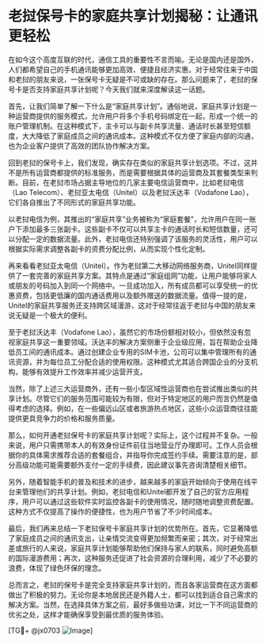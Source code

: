 # 老挝保号卡的家庭共享计划揭秘：让通讯更轻松

在如今这个高度互联的时代，通信工具的重要性不言而喻。无论是国内还是国外，人们都希望自己的手机通讯能够更加高效、便捷且经济实惠。对于经常往来于中国和老挝的朋友来说，一张保号卡无疑是不可或缺的存在。那么问题来了，老挝的保号卡是否支持家庭共享计划呢？今天我们就来深度解读这一话题。

首先，让我们简单了解一下什么是“家庭共享计划”。通俗地说，家庭共享计划是一种运营商提供的服务模式，允许用户将多个手机号码绑定在一起，形成一个统一的账户管理机制。在这种模式下，主卡可以与副卡共享流量、通话时长甚至短信额度，大大降低了家庭成员之间的通讯成本。这种模式不仅方便了家庭内部的沟通，也为企业客户提供了高效的团队协作解决方案。

回到老挝的保号卡上，我们发现，确实存在类似的家庭共享计划选项。不过，这并不是所有运营商都提供的标准服务，而是需要根据具体的运营商及其套餐类型来判断。目前，在老挝市场占据主导地位的几家主要电信运营商中，比如老挝电信（Lao Telecom）、老挝亚太电信（Unitel）以及老挝沃达丰（Vodafone Lao），它们各自推出了不同形式的家庭共享功能。

以老挝电信为例，其推出的“家庭共享”业务被称为“家庭套餐”，允许用户在同一账户下添加最多三张副卡。这些副卡不仅可以共享主卡的通话时长和短信数量，还可以分配一定的数据流量。此外，老挝电信还特别强调了该服务的灵活性，用户可以根据实际需求调整各副卡的资费分配比例，从而实现个性化定制。

再来看看老挝亚太电信（Unitel）。作为老挝第二大移动网络服务商，Unitel同样提供了一套完善的家庭共享方案。其特点是通过“家庭组网”功能，让用户能够将家人或朋友的号码加入到同一个网络中。一旦成功加入，所有成员都可以享受统一的优惠资费，包括更低廉的国内通话费用以及额外赠送的数据流量。值得一提的是，Unitel的家庭共享服务还支持跨区域漫游，这对于经常往返于老挝与中国的朋友来说无疑是一个极大的便利。

至于老挝沃达丰（Vodafone Lao），虽然它的市场份额相对较小，但依然没有忽视家庭共享这一重要领域。沃达丰的解决方案侧重于企业级应用，旨在帮助企业降低员工间的通讯成本。通过创建企业专用的SIM卡池，公司可以集中管理所有的通讯资源，并为每位员工分配合适的使用权限。这种模式尤其适合跨国企业的分支机构，能够有效提升工作效率并减少运营开支。

当然，除了上述三大运营商外，还有一些小型区域性运营商也在尝试推出类似的共享计划。尽管它们的服务范围可能较为有限，但对于特定地区的用户而言仍然是值得考虑的选择。例如，在一些偏远山区或者旅游热点地区，这些小众运营商往往能提供更具竞争力的价格和服务质量。

那么，如何开通老挝保号卡的家庭共享计划呢？实际上，这个过程并不复杂。一般来说，用户只需携带本人的有效身份证件前往当地营业厅办理即可。工作人员会根据你的具体需求推荐合适的套餐组合，并指导你完成签约手续。需要注意的是，部分高级功能可能需要额外支付一定的手续费，因此建议事先咨询清楚相关细节。

另外，随着智能手机的普及和技术的进步，越来越多的家庭开始倾向于使用在线平台来管理他们的共享计划。例如，老挝电信和Unitel都开发了自己的官方应用程序，用户可以通过这些软件实时监控各副卡的使用情况，随时随地调整资费配置。这种方式不仅提高了操作的便捷性，也为用户节省了不少时间成本。

最后，我们再来总结一下老挝保号卡家庭共享计划的优势所在。首先，它显著降低了家庭成员之间的通讯支出，让亲情交流变得更加频繁而亲密；其次，对于经常出差或旅行的人来说，家庭共享计划能够帮助他们保持与家人的联系，同时避免高额的国际漫游费用；再次，这种服务还促进了社会资源的合理利用，减少了不必要的浪费，体现了绿色环保的理念。

总而言之，老挝的保号卡是完全支持家庭共享计划的，而且各家运营商在这方面都做出了积极的努力。无论你是本地居民还是外籍人士，都可以找到适合自己需求的解决方案。当然，在选择具体方案之前，最好多做些功课，对比一下不同运营商的优劣之处，这样才能确保享受到最优质的服务体验。

[TG💪+ @jx0703 ![Image](https://github.com/user-attachments/assets/dbca1d08-cadb-493c-b0ec-ad6f7a83f270)]